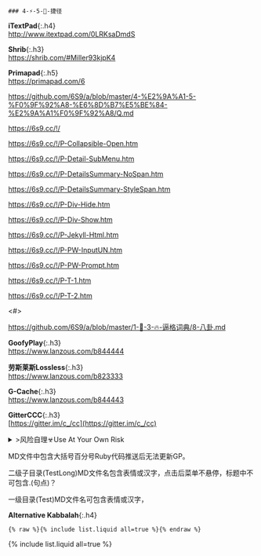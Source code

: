 ```note
### 4-⚡-5-💨-捷径
```
**iTextPad**{:.h4}<br>
<http://www.itextpad.com/0LRKsaDmdS>

**Shrib**{:.h3}<br>
<https://shrib.com/#Miller93kjpK4>

**Primapad**{:.h5}<br>
<https://primapad.com/6>

<https://github.com/6S9/a/blob/master/4-%E2%9A%A1-5-%F0%9F%92%A8-%E6%8D%B7%E5%BE%84-%E2%9A%A1%F0%9F%92%A8/Q.md>

<https://6s9.cc/!/>

<https://6s9.cc/!/P-Collapsible-Open.htm>

<https://6s9.cc/!/P-Detail-SubMenu.htm>

<https://6s9.cc/!/P-DetailsSummary-NoSpan.htm>

<https://6s9.cc/!/P-DetailsSummary-StyleSpan.htm>

<https://6s9.cc/!/P-Div-Hide.htm>

<https://6s9.cc/!/P-Div-Show.htm>

<https://6s9.cc/!/P-Jekyll-Html.htm>

<https://6s9.cc/!/P-PW-InputUN.htm>

<https://6s9.cc/!/P-PW-Prompt.htm>

<https://6s9.cc/!/P-T-1.htm>

<https://6s9.cc/!/P-T-2.htm>

<#>

<https://github.com/6S9/a/blob/master/1-🌈-3-🔥-逼格词典/8-八卦.md>

**GoofyPlay**{:.h3}<br>
<https://www.lanzous.com/b844444>

**劳斯莱斯Lossless**{:.h3}<br>
<https://www.lanzous.com/b823333>

**G-Cache**{:.h3}<br>
<https://www.lanzous.com/b844443>

**GitterCCC**{:.h3}<br>
[https://gitter.im/c_/cc](https://gitter.im/c_/cc)

<details class="details-reset mt-3">
  <summary class="btn-link">>风险自理☣Use At Your Own Risk <span class="dropdown-caret"></summary>
  <div class="border p-3 mt-2">

<a href="https://github.com/Alvin9999/new-pac/wiki/ss免费账号">A9</a>

  </div>
</details>

MD文件中包含大括号百分号Ruby代码推送后无法更新GP。

二级子目录(TestLong)MD文件名包含表情或汉字，点击后菜单不悬停，标题中不可包含.(句点)？

一级目录(Test)MD文件名可包含表情或汉字，

**Alternative Kabbalah**{:.h4}<br>

```
{% raw %}{% include list.liquid all=true %}{% endraw %}
```

{% include list.liquid all=true %}
